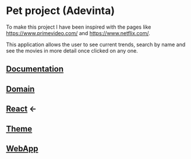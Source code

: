 # Pet project (Adevinta)

To make this project I have been inspired with the pages like https://www.primevideo.com/ and https://www.netflix.com/.

This application allows the user to see current trends, search by name and see the movies in more detail once clicked on any one.


## [Documentation](docs/README.md)

## [Domain](frontend-mv--domain/README.md)

## [React](frontend-mv--uilib-components-master/README.md) <-

## [Theme](frontend-mv--uilib-theme-master/README.md)

## [WebApp](frontend-mv--web-app-master/README.md)
